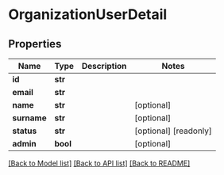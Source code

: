 # OrganizationUserDetail

## Properties
Name | Type | Description | Notes
------------ | ------------- | ------------- | -------------
**id** | **str** |  | 
**email** | **str** |  | 
**name** | **str** |  | [optional] 
**surname** | **str** |  | [optional] 
**status** | **str** |  | [optional] [readonly] 
**admin** | **bool** |  | [optional] 

[[Back to Model list]](../README.md#documentation-for-models) [[Back to API list]](../README.md#documentation-for-api-endpoints) [[Back to README]](../README.md)


